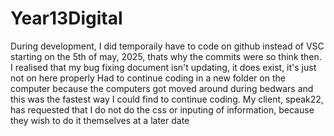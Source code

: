 # Year13Digital
 
During development, I did temporaily have to code on github instead of VSC starting on the 5th of may, 2025, thats why the commits were so think then.
I realised that my bug fixing document isn't updating, it does exist, it's just not on here properly
Had to continue coding in a new folder on the computer because the computers got moved around during bedwars and this was the fastest way I could find to continue coding.
My client, speak22, has requested that I do not do the css or inputing of information, because they wish to do it themselves at a later date
